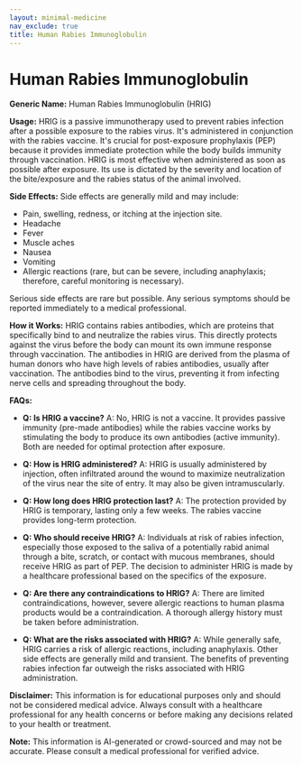```yaml
---
layout: minimal-medicine
nav_exclude: true
title: Human Rabies Immunoglobulin
---
```


# Human Rabies Immunoglobulin

**Generic Name:** Human Rabies Immunoglobulin (HRIG)

**Usage:**  HRIG is a passive immunotherapy used to prevent rabies infection after a possible exposure to the rabies virus.  It's administered in conjunction with the rabies vaccine.  It's crucial for post-exposure prophylaxis (PEP) because it provides immediate protection while the body builds immunity through vaccination. HRIG is most effective when administered as soon as possible after exposure.  Its use is dictated by the severity and location of the bite/exposure and the rabies status of the animal involved.

**Side Effects:** Side effects are generally mild and may include:

* Pain, swelling, redness, or itching at the injection site.
* Headache
* Fever
* Muscle aches
* Nausea
* Vomiting
* Allergic reactions (rare, but can be severe, including anaphylaxis; therefore, careful monitoring is necessary).

Serious side effects are rare but possible.  Any serious symptoms should be reported immediately to a medical professional.

**How it Works:** HRIG contains rabies antibodies, which are proteins that specifically bind to and neutralize the rabies virus.  This directly protects against the virus before the body can mount its own immune response through vaccination.  The antibodies in HRIG are derived from the plasma of human donors who have high levels of rabies antibodies, usually after vaccination.  The antibodies bind to the virus, preventing it from infecting nerve cells and spreading throughout the body.

**FAQs:**

* **Q: Is HRIG a vaccine?** A: No, HRIG is not a vaccine.  It provides passive immunity (pre-made antibodies) while the rabies vaccine works by stimulating the body to produce its own antibodies (active immunity). Both are needed for optimal protection after exposure.

* **Q: How is HRIG administered?** A: HRIG is usually administered by injection, often infiltrated around the wound to maximize neutralization of the virus near the site of entry.  It may also be given intramuscularly.

* **Q: How long does HRIG protection last?** A: The protection provided by HRIG is temporary, lasting only a few weeks.  The rabies vaccine provides long-term protection.

* **Q: Who should receive HRIG?** A: Individuals at risk of rabies infection, especially those exposed to the saliva of a potentially rabid animal through a bite, scratch, or contact with mucous membranes, should receive HRIG as part of PEP.  The decision to administer HRIG is made by a healthcare professional based on the specifics of the exposure.

* **Q: Are there any contraindications to HRIG?** A:  There are limited contraindications, however, severe allergic reactions to human plasma products would be a contraindication. A thorough allergy history must be taken before administration.

* **Q: What are the risks associated with HRIG?** A: While generally safe, HRIG carries a risk of allergic reactions, including anaphylaxis.  Other side effects are generally mild and transient.  The benefits of preventing rabies infection far outweigh the risks associated with HRIG administration.


**Disclaimer:** This information is for educational purposes only and should not be considered medical advice. Always consult with a healthcare professional for any health concerns or before making any decisions related to your health or treatment.


**Note:** This information is AI-generated or crowd-sourced and may not be accurate. Please consult a medical professional for verified advice.